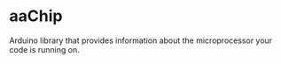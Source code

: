 # aaChip
Arduino library that provides information about the microprocessor your code is running on.
